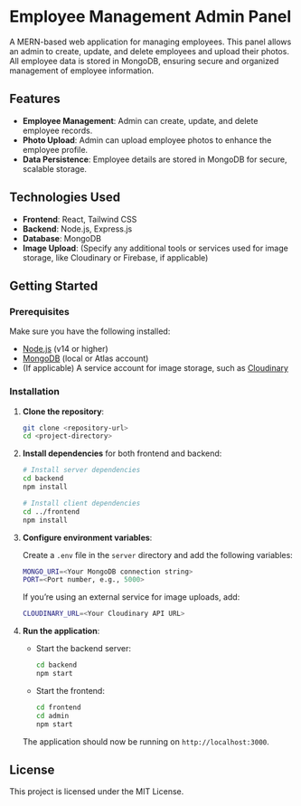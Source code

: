 # Employee Management Admin Panel

A MERN-based web application for managing employees. This panel allows an admin to create, update, and delete employees and upload their photos. All employee data is stored in MongoDB, ensuring secure and organized management of employee information.

## Features

- **Employee Management**: Admin can create, update, and delete employee records.
- **Photo Upload**: Admin can upload employee photos to enhance the employee profile.
- **Data Persistence**: Employee details are stored in MongoDB for secure, scalable storage.

## Technologies Used

- **Frontend**: React, Tailwind CSS
- **Backend**: Node.js, Express.js
- **Database**: MongoDB
- **Image Upload**: (Specify any additional tools or services used for image storage, like Cloudinary or Firebase, if applicable)

## Getting Started

### Prerequisites

Make sure you have the following installed:

- [Node.js](https://nodejs.org/) (v14 or higher)
- [MongoDB](https://www.mongodb.com/) (local or Atlas account)
- (If applicable) A service account for image storage, such as [Cloudinary](https://cloudinary.com/)

### Installation

1. **Clone the repository**:

   ```bash
   git clone <repository-url>
   cd <project-directory>
   ```

2. **Install dependencies** for both frontend and backend:

   ```bash
   # Install server dependencies
   cd backend
   npm install

   # Install client dependencies
   cd ../frontend
   npm install
   ```

3. **Configure environment variables**:

   Create a `.env` file in the `server` directory and add the following variables:

   ```bash
   MONGO_URI=<Your MongoDB connection string>
   PORT=<Port number, e.g., 5000>
   ```

   If you’re using an external service for image uploads, add:

   ```bash
   CLOUDINARY_URL=<Your Cloudinary API URL>
   ```

4. **Run the application**:

   - Start the backend server:

     ```bash
     cd backend
     npm start
     ```

   - Start the frontend:

     ```bash
     cd frontend
     cd admin
     npm start
     ```

   The application should now be running on `http://localhost:3000`.
   
## License

This project is licensed under the MIT License.

